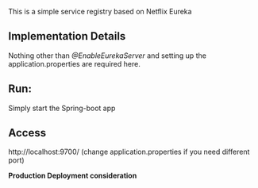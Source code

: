 This is a simple service registry based on Netflix Eureka

**Implementation Details**
---------------------------
Nothing other than _@EnableEurekaServer_  and setting up the application.properties are required here.

**Run**:
-----------------
Simply start the Spring-boot app

**Access**
-------------------
http://localhost:9700/  (change application.properties if you need different port)

**Production Deployment consideration**


